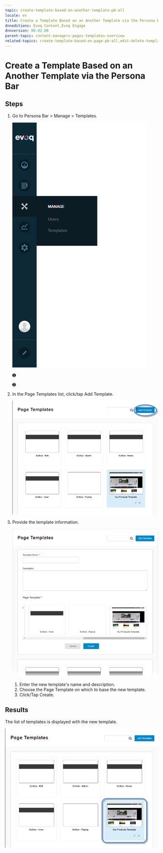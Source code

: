 ```yaml
---
topic: create-template-based-on-another-template-pb-all
locale: en
title: Create a Template Based on an Another Template via the Persona Bar
dnneditions: Evoq Content,Evoq Engage
dnnversion: 09.02.00
parent-topic: content-managers-pages-templates-overview
related-topics: create-template-based-on-page-pb-all,edit-delete-template-pb-all,restore-deleted-templates,purge-deleted-templates
---
```


# Create a Template Based on an Another Template via the Persona Bar

## Steps

1.  Go to Persona Bar \> Manage \> Templates.
    
    ![Persona Bar > Manage > Templates](img/scr-pbar-cmg-Manage-E91.png)
    
    ➊
    
    ➋
    
2.  In the Page Templates list, click/tap Add Template.
    
      
    
    ![In Page Templates, click/tap Add Template.](img/scr-pb-PageTemplates-AddTemplate.png)
    
      
    
3.  Provide the template information.
    
      
    
    ![Enter template name and description. Choose the Page Template to base on. Click/Tap Create.](img/scr-pb-PageTemplates-Create.png)
    
      
    
    1.  Enter the new template's name and description.
    2.  Choose the Page Template on which to base the new template.
    3.  Click/Tap Create.

## Results

The list of templates is displayed with the new template.

  

![List of templates including the new template.](img/scr-pb-PageTemplates-NewTemplate.png)